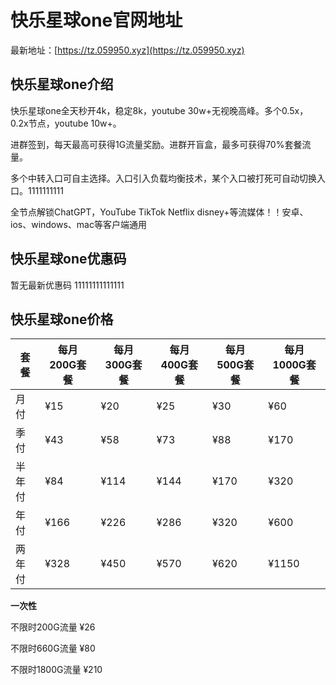 # 快乐星球one官网地址

最新地址：[https://tz.059950.xyz](https://tz.059950.xyz)

## 快乐星球one介绍

快乐星球one全天秒开4k，稳定8k，youtube 30w+无视晚高峰。多个0.5x，0.2x节点，youtube 10w+。

进群签到，每天最高可获得1G流量奖励。进群开盲盒，最多可获得70%套餐流量。

多个中转入口可自主选择。入口引入负载均衡技术，某个入口被打死可自动切换入口。1111111111

全节点解锁ChatGPT，YouTube TikTok Netflix disney+等流媒体！！安卓、ios、windows、mac等客户端通用

## 快乐星球one优惠码

暂无最新优惠码
11111111111111
## 快乐星球one价格

|套餐|每月200G套餐|每月300G套餐|每月400G套餐|每月500G套餐|每月1000G套餐|
|----|----|----|----|----|----|
|月付|¥15|¥20|¥25|¥30|¥60|
|季付|¥43|¥58|¥73|¥88|¥170|
|半年付|¥84|¥114|¥144|¥170|¥320|
|年付|¥166|¥226|¥286|¥320|¥600|
|两年付|¥328|¥450|¥570|¥620|¥1150|

**一次性**

不限时200G流量 ¥26

不限时660G流量 ¥80

不限时1800G流量 ¥210
